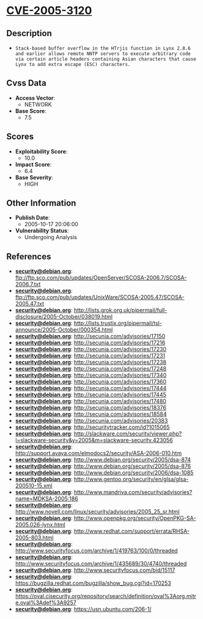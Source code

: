 
# [CVE-2005-3120](ftp://ftp.sco.com/pub/updates/OpenServer/SCOSA-2006.7/SCOSA-2006.7.txt)

## Description

- `Stack-based buffer overflow in the HTrjis function in Lynx 2.8.6 and earlier allows remote NNTP servers to execute arbitrary code via certain article headers containing Asian characters that cause Lynx to add extra escape (ESC) characters.`

## Cvss Data

- **Access Vector**:
  - NETWORK
- **Base Score**:
  - 7.5

## Scores

- **Exploitability Score**:
  - 10.0
- **Impact Score**:
  - 6.4
- **Base Severity**:
  - HIGH

## Other Information

- **Publish Date**:
  - 2005-10-17 20:06:00
- **Vulnerability Status**:
  - Undergoing Analysis

## References

- **security@debian.org**: ftp://ftp.sco.com/pub/updates/OpenServer/SCOSA-2006.7/SCOSA-2006.7.txt
- **security@debian.org**: ftp://ftp.sco.com/pub/updates/UnixWare/SCOSA-2005.47/SCOSA-2005.47.txt
- **security@debian.org**: http://lists.grok.org.uk/pipermail/full-disclosure/2005-October/038019.html
- **security@debian.org**: http://lists.trustix.org/pipermail/tsl-announce/2005-October/000354.html
- **security@debian.org**: http://secunia.com/advisories/17150
- **security@debian.org**: http://secunia.com/advisories/17216
- **security@debian.org**: http://secunia.com/advisories/17230
- **security@debian.org**: http://secunia.com/advisories/17231
- **security@debian.org**: http://secunia.com/advisories/17238
- **security@debian.org**: http://secunia.com/advisories/17248
- **security@debian.org**: http://secunia.com/advisories/17340
- **security@debian.org**: http://secunia.com/advisories/17360
- **security@debian.org**: http://secunia.com/advisories/17444
- **security@debian.org**: http://secunia.com/advisories/17445
- **security@debian.org**: http://secunia.com/advisories/17480
- **security@debian.org**: http://secunia.com/advisories/18376
- **security@debian.org**: http://secunia.com/advisories/18584
- **security@debian.org**: http://secunia.com/advisories/20383
- **security@debian.org**: http://securitytracker.com/id?1015065
- **security@debian.org**: http://slackware.com/security/viewer.php?l=slackware-security&y=2005&m=slackware-security.423056
- **security@debian.org**: http://support.avaya.com/elmodocs2/security/ASA-2006-010.htm
- **security@debian.org**: http://www.debian.org/security/2005/dsa-874
- **security@debian.org**: http://www.debian.org/security/2005/dsa-876
- **security@debian.org**: http://www.debian.org/security/2006/dsa-1085
- **security@debian.org**: http://www.gentoo.org/security/en/glsa/glsa-200510-15.xml
- **security@debian.org**: http://www.mandriva.com/security/advisories?name=MDKSA-2005:186
- **security@debian.org**: http://www.novell.com/linux/security/advisories/2005_25_sr.html
- **security@debian.org**: http://www.openpkg.org/security/OpenPKG-SA-2005.026-lynx.html
- **security@debian.org**: http://www.redhat.com/support/errata/RHSA-2005-803.html
- **security@debian.org**: http://www.securityfocus.com/archive/1/419763/100/0/threaded
- **security@debian.org**: http://www.securityfocus.com/archive/1/435689/30/4740/threaded
- **security@debian.org**: http://www.securityfocus.com/bid/15117
- **security@debian.org**: https://bugzilla.redhat.com/bugzilla/show_bug.cgi?id=170253
- **security@debian.org**: https://oval.cisecurity.org/repository/search/definition/oval%3Aorg.mitre.oval%3Adef%3A9257
- **security@debian.org**: https://usn.ubuntu.com/206-1/
